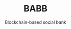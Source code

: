 ---
layout: project
tag: grid

title: BABB
subtitle: Blockchain-based social bank
industry: Financial Technology<br>
    Services
deliverables: 

summary: Core banking infrastructure and full-stack banking application on a private blockchain using smart contracts.

challenge: 

delivery:
    <div class="col--xl4 col--lg6 col--md8">
        The solution stores customer data within smart contracts on the blockchain and connects customers and banking service providers on a shared network, where the permissions for who can access or use that data is entirely controlled directly by the customer.
    </div>
    <div class="col--xl4 col--lg6 col--md8">
        BABB is a multi-sided platform built to provide banking and other financial services to individuals and small businesses. It is a unique opportunity to bring financial inclusion and social cohesion to the widest possible audience, connecting the Beneficiary and the Sender without resorting to unnecessary middlemen or middle-layers of technologies.


    </div>

results:

results-content:

results-comment:

testimonial-id: guido-branca
testimonial-quote: Applied Blockchain has experience in all levels of development – the blockchain core, the server level, the interface to the web, the interface to mobile – so they look at the end to end process to minimise costs, maximise performance and improve scalability.
testimonial-name: Guido Branca
testimonial-job: Former CEO, BABB

---